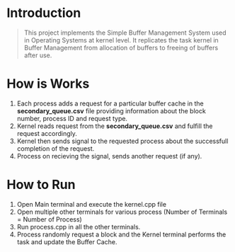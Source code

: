 # Introduction
> This project implements the Simple Buffer Management System used in Operating Systems at kernel level. It replicates the task
kernel in Buffer Management from allocation of buffers to freeing of buffers after use.

# How is Works
1. Each process adds a request for a particular buffer cache in the **secondary_queue.csv** file providing information about the block number, process ID and request type.
2. Kernel reads request from the **secondary_queue.csv** and fulfill the request accordingly.
3. Kernel then sends signal to the requested process about the successfull completion of the request.
4. Process on recieving the signal, sends another request (if any).

# How to Run
1. Open Main terminal and execute the kernel.cpp file
2. Open multiple other terminals for various process (Number of Terminals = Number of Process)
3. Run process.cpp in all the other terminals.
4. Process randomly request a block and the Kernel terminal performs the task and update the Buffer Cache.
